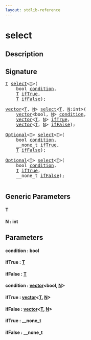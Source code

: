 ```yaml
---
layout: stdlib-reference
---
```


# select

## Description





## Signature 

<pre>
<a href="select#typeparam-T" class="code_type">T</a> <a href="select">select</a>&lt;<a href="select#typeparam-T" class="code_type">T</a>&gt;(
    <span class="code_keyword">bool</span> <a href="select#decl-condition" class="code_param">condition</a>,
    <a href="select#typeparam-T" class="code_type">T</a> <a href="select#decl-ifTrue" class="code_param">ifTrue</a>,
    <a href="select#typeparam-T" class="code_type">T</a> <a href="select#decl-ifFalse" class="code_param">ifFalse</a>);

<a href="../types/vector/index" class="code_type">vector</a>&lt;<a href="select#typeparam-T" class="code_type">T</a>, <a href="select#decl-N" class="code_var">N</a>&gt; <a href="select">select</a>&lt;<a href="select#typeparam-T" class="code_type">T</a>, <a href="select#decl-N" class="code_var">N</a>:<span class="code_keyword">int</span>&gt;(
    <a href="../types/vector/index" class="code_type">vector</a>&lt;<span class="code_keyword">bool</span>, <a href="select#decl-N" class="code_var">N</a>&gt; <a href="select#decl-condition" class="code_param">condition</a>,
    <a href="../types/vector/index" class="code_type">vector</a>&lt;<a href="select#typeparam-T" class="code_type">T</a>, <a href="select#decl-N" class="code_var">N</a>&gt; <a href="select#decl-ifTrue" class="code_param">ifTrue</a>,
    <a href="../types/vector/index" class="code_type">vector</a>&lt;<a href="select#typeparam-T" class="code_type">T</a>, <a href="select#decl-N" class="code_var">N</a>&gt; <a href="select#decl-ifFalse" class="code_param">ifFalse</a>);

<a href="../types/optional-0/index" class="code_type">Optional</a>&lt;<a href="select#typeparam-T" class="code_type">T</a>&gt; <a href="select">select</a>&lt;<a href="select#typeparam-T" class="code_type">T</a>&gt;(
    <span class="code_keyword">bool</span> <a href="select#decl-condition" class="code_param">condition</a>,
    __none_t <a href="select#decl-ifTrue" class="code_param">ifTrue</a>,
    <a href="select#typeparam-T" class="code_type">T</a> <a href="select#decl-ifFalse" class="code_param">ifFalse</a>);

<a href="../types/optional-0/index" class="code_type">Optional</a>&lt;<a href="select#typeparam-T" class="code_type">T</a>&gt; <a href="select">select</a>&lt;<a href="select#typeparam-T" class="code_type">T</a>&gt;(
    <span class="code_keyword">bool</span> <a href="select#decl-condition" class="code_param">condition</a>,
    <a href="select#typeparam-T" class="code_type">T</a> <a href="select#decl-ifTrue" class="code_param">ifTrue</a>,
    __none_t <a href="select#decl-ifFalse" class="code_param">ifFalse</a>);

</pre>

## Generic Parameters

####  <a id="typeparam-T"></a>T
####  <a id="decl-N"></a>N  : int

## Parameters

####  <a id="decl-condition"></a>condition  : bool
####  <a id="decl-ifTrue"></a>ifTrue  : [T](select#typeparam-T)
####  <a id="decl-ifFalse"></a>ifFalse  : [T](select#typeparam-T)
####  <a id="decl-condition"></a>condition  : [vector](../types/vector/index)\<bool, [N](../types/vector/index#decl-N)\>
####  <a id="decl-ifTrue"></a>ifTrue  : [vector](../types/vector/index)\<[T](../types/vector/index#typeparam-T), [N](../types/vector/index#decl-N)\>
####  <a id="decl-ifFalse"></a>ifFalse  : [vector](../types/vector/index)\<[T](../types/vector/index#typeparam-T), [N](../types/vector/index#decl-N)\>
####  <a id="decl-ifTrue"></a>ifTrue  : \_\_none\_t
####  <a id="decl-ifFalse"></a>ifFalse  : \_\_none\_t

